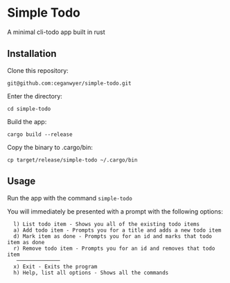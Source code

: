 # Simple Todo
A minimal cli-todo app built in rust

## Installation
Clone this repository:

`git@github.com:ceganwyer/simple-todo.git`

Enter the directory:

`cd simple-todo`

Build the app:

`cargo build --release`

Copy the binary to .cargo/bin:

`cp target/release/simple-todo ~/.cargo/bin`

## Usage
Run the app with the command `simple-todo`

You will immediately be presented with a prompt with the following options:
```
  l) List todo item - Shows you all of the existing todo items
  a) Add todo item - Prompts you for a title and adds a new todo item
  d) Mark item as done - Prompts you for an id and marks that todo item as done
  r) Remove todo item - Prompts you for an id and removes that todo item
   ──────────────
  x) Exit - Exits the program
  h) Help, list all options - Shows all the commands
```
